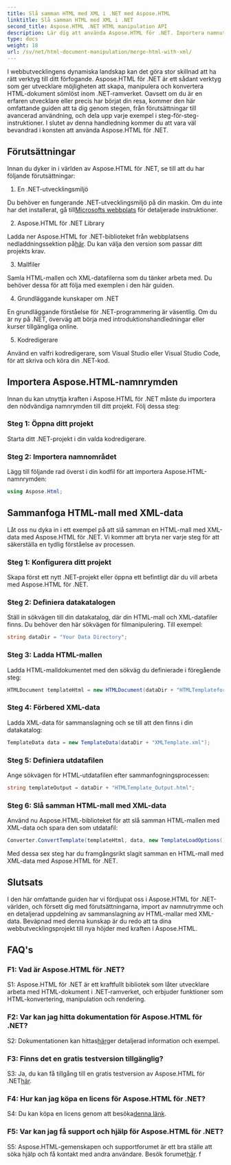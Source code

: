 ```yaml
---
title: Slå samman HTML med XML i .NET med Aspose.HTML
linktitle: Slå samman HTML med XML i .NET
second_title: Aspose.HTML .NET HTML manipulation API
description: Lär dig att använda Aspose.HTML för .NET. Importera namnutrymme, slå samman HTML med XML och förbättra dina färdigheter i webbutveckling med den här omfattande guiden.
type: docs
weight: 18
url: /sv/net/html-document-manipulation/merge-html-with-xml/
---
```


I webbutvecklingens dynamiska landskap kan det göra stor skillnad att ha rätt verktyg till ditt förfogande. Aspose.HTML för .NET är ett sådant verktyg som ger utvecklare möjligheten att skapa, manipulera och konvertera HTML-dokument sömlöst inom .NET-ramverket. Oavsett om du är en erfaren utvecklare eller precis har börjat din resa, kommer den här omfattande guiden att ta dig genom stegen, från förutsättningar till avancerad användning, och dela upp varje exempel i steg-för-steg-instruktioner. I slutet av denna handledning kommer du att vara väl bevandrad i konsten att använda Aspose.HTML för .NET.

## Förutsättningar

Innan du dyker in i världen av Aspose.HTML för .NET, se till att du har följande förutsättningar:

1. En .NET-utvecklingsmiljö

Du behöver en fungerande .NET-utvecklingsmiljö på din maskin. Om du inte har det installerat, gå till[Microsofts webbplats](https://docs.microsoft.com/en-us/dotnet/core/install/) för detaljerade instruktioner.

2. Aspose.HTML för .NET Library

 Ladda ner Aspose.HTML for .NET-biblioteket från webbplatsens nedladdningssektion på[här](https://releases.aspose.com/html/net/). Du kan välja den version som passar ditt projekts krav.

3. Mallfiler

Samla HTML-mallen och XML-datafilerna som du tänker arbeta med. Du behöver dessa för att följa med exemplen i den här guiden.

4. Grundläggande kunskaper om .NET

En grundläggande förståelse för .NET-programmering är väsentlig. Om du är ny på .NET, överväg att börja med introduktionshandledningar eller kurser tillgängliga online.

5. Kodredigerare

Använd en valfri kodredigerare, som Visual Studio eller Visual Studio Code, för att skriva och köra din .NET-kod.

## Importera Aspose.HTML-namnrymden

Innan du kan utnyttja kraften i Aspose.HTML för .NET måste du importera den nödvändiga namnrymden till ditt projekt. Följ dessa steg:

### Steg 1: Öppna ditt projekt

Starta ditt .NET-projekt i din valda kodredigerare.

### Steg 2: Importera namnområdet

Lägg till följande rad överst i din kodfil för att importera Aspose.HTML-namnrymden:

```csharp
using Aspose.Html;
```

## Sammanfoga HTML-mall med XML-data

Låt oss nu dyka in i ett exempel på att slå samman en HTML-mall med XML-data med Aspose.HTML för .NET. Vi kommer att bryta ner varje steg för att säkerställa en tydlig förståelse av processen.

### Steg 1: Konfigurera ditt projekt

Skapa först ett nytt .NET-projekt eller öppna ett befintligt där du vill arbeta med Aspose.HTML för .NET.

### Steg 2: Definiera datakatalogen

Ställ in sökvägen till din datakatalog, där din HTML-mall och XML-datafiler finns. Du behöver den här sökvägen för filmanipulering. Till exempel:

```csharp
string dataDir = "Your Data Directory";
```

### Steg 3: Ladda HTML-mallen

Ladda HTML-malldokumentet med den sökväg du definierade i föregående steg:

```csharp
HTMLDocument templateHtml = new HTMLDocument(dataDir + "HTMLTemplateforXML.html");
```

### Steg 4: Förbered XML-data

Ladda XML-data för sammanslagning och se till att den finns i din datakatalog:

```csharp
TemplateData data = new TemplateData(dataDir + "XMLTemplate.xml");
```

### Steg 5: Definiera utdatafilen

Ange sökvägen för HTML-utdatafilen efter sammanfogningsprocessen:

```csharp
string templateOutput = dataDir + "HTMLTemplate_Output.html";
```

### Steg 6: Slå samman HTML-mall med XML-data

Använd nu Aspose.HTML-biblioteket för att slå samman HTML-mallen med XML-data och spara den som utdatafil:

```csharp
Converter.ConvertTemplate(templateHtml, data, new TemplateLoadOptions(), templateOutput);
```

Med dessa sex steg har du framgångsrikt slagit samman en HTML-mall med XML-data med Aspose.HTML för .NET.

## Slutsats

I den här omfattande guiden har vi fördjupat oss i Aspose.HTML för .NET-världen, och försett dig med förutsättningarna, import av namnutrymme och en detaljerad uppdelning av sammanslagning av HTML-mallar med XML-data. Beväpnad med denna kunskap är du redo att ta dina webbutvecklingsprojekt till nya höjder med kraften i Aspose.HTML.

## FAQ's

### F1: Vad är Aspose.HTML för .NET?

S1: Aspose.HTML för .NET är ett kraftfullt bibliotek som låter utvecklare arbeta med HTML-dokument i .NET-ramverket, och erbjuder funktioner som HTML-konvertering, manipulation och rendering.

### F2: Var kan jag hitta dokumentation för Aspose.HTML för .NET?

 S2: Dokumentationen kan hittas[här](https://reference.aspose.com/html/net/)ger detaljerad information och exempel.

### F3: Finns det en gratis testversion tillgänglig?

 S3: Ja, du kan få tillgång till en gratis testversion av Aspose.HTML för .NET[här](https://releases.aspose.com/).

### F4: Hur kan jag köpa en licens för Aspose.HTML för .NET?

 S4: Du kan köpa en licens genom att besöka[denna länk](https://purchase.aspose.com/buy).

### F5: Var kan jag få support och hjälp för Aspose.HTML för .NET?

 S5: Aspose.HTML-gemenskapen och supportforumet är ett bra ställe att söka hjälp och få kontakt med andra användare. Besök forumet[här](https://forum.aspose.com/).
f